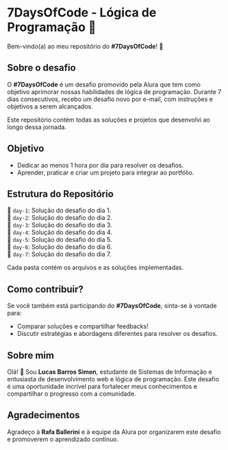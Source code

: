 # 7DaysOfCode - Lógica de Programação 🚀

Bem-vindo(a) ao meu repositório do **#7DaysOfCode**! 🎉

## Sobre o desafio

O **#7DaysOfCode** é um desafio promovido pela Alura que tem como objetivo aprimorar nossas habilidades de lógica de programação. Durante 7 dias consecutivos, recebo um desafio novo por e-mail, com instruções e objetivos a serem alcançados. 

Este repositório contém todas as soluções e projetos que desenvolvi ao longo dessa jornada.

## Objetivo

- Dedicar ao menos 1 hora por dia para resolver os desafios.
- Aprender, praticar e criar um projeto para integrar ao portfólio.

## Estrutura do Repositório

📂 `day-1`: Solução do desafio do dia 1.  
📂 `day-2`: Solução do desafio do dia 2.  
📂 `day-3`: Solução do desafio do dia 3.  
📂 `day-4`: Solução do desafio do dia 4.  
📂 `day-5`: Solução do desafio do dia 5.  
📂 `day-6`: Solução do desafio do dia 6.  
📂 `day-7`: Solução do desafio do dia 7.  

Cada pasta contém os arquivos e as soluções implementadas.

## Como contribuir?

Se você também está participando do **#7DaysOfCode**, sinta-se à vontade para:
- Comparar soluções e compartilhar feedbacks!
- Discutir estratégias e abordagens diferentes para resolver os desafios.

## Sobre mim

Olá! 👋 Sou **Lucas Barros Simon**, estudante de Sistemas de Informação e entusiasta de desenvolvimento web e lógica de programação. Este desafio é uma oportunidade incrível para fortalecer meus conhecimentos e compartilhar o progresso com a comunidade.

## Agradecimentos

Agradeço à **Rafa Ballerini** e à equipe da Alura por organizarem este desafio e promoverem o aprendizado contínuo.  
